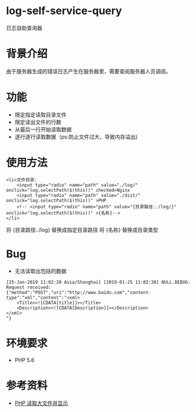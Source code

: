 # log-self-service-query
日志自助查询器

# 背景介绍
由于服务器生成的错误日志产生在服务器里，需要查阅服务器人员调阅。

# 功能
* 限定指定读取目录文件
* 限定读出文件的行数
* 从最后一行开始读取数据
* 逐行逐行读取数据（ps:防止文件过大，导致内存溢出)

# 使用方法

````
<li>文件目录:
    <input type="radio" name="path" value="./log/"  onclick="log.selectPath($(this))" checked>Nginx
    <input type="radio" name="path" value="./dist/" onclick="log.selectPath($(this))" >PHP
    <!-- <input type="radio" name="path" value="{目录路径:./log/}" onclick="log.selectPath($(this))" >{名称}-->
</li>
````
将 {目录路径:./log} 替换成指定目录路径
将 {名称} 替换成目录类型

# Bug
* 无法读取出<xml></xml>包括的数据

````
[25-Jan-2019 11:02:20 Asia/Shanghai] [2019-01-25 11:02:20] NULL.DEBUG: Request received: {"method":"POST","uri":"http://www.baidu.com","content-type":"xml","content":"<xml>
    <Title><![CDATA[title]]></Title>
    <Description><![CDATA[Description]]></Description>
</xml>
"}
````

# 环境要求
* PHP 5.6 

# 参考资料
* [PHP 读取大文件并显示](https://www.cnblogs.com/taoshihan/p/5722743.html)